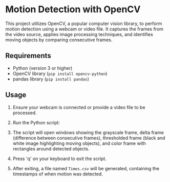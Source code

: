 # Motion Detection with OpenCV

This project utilizes OpenCV, a popular computer vision library, to perform motion detection using a webcam or video file. It captures the frames from the video source, applies image processing techniques, and identifies moving objects by comparing consecutive frames.

## Requirements

- Python (version 3 or higher)
- OpenCV library (`pip install opencv-python`)
- pandas library (`pip install pandas`)

## Usage

1. Ensure your webcam is connected or provide a video file to be processed.

2. Run the Python script:


3. The script will open windows showing the grayscale frame, delta frame (difference between consecutive frames), thresholded frame (black and white image highlighting moving objects), and color frame with rectangles around detected objects.

4. Press 'q' on your keyboard to exit the script.

5. After exiting, a file named `Times.csv` will be generated, containing the timestamps of when motion was detected.

